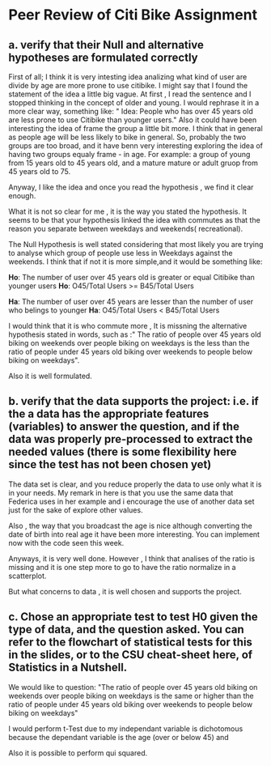 
# Peer Review of Citi Bike Assignment


## a. verify that their Null and alternative hypotheses are formulated correctly

First of all; I think it is very intesting idea analizing what kind of user are divide by age are more prone to use citibike. I might say that I found the statement of the idea a little big vague. At first , I read the sentence and I stopped thinking in the concept of older and young. I would rephrase it in a more clear way, something like: " Idea: People who has over 45 years old are less prone to use Citibike than younger users." Also it could have been interesting the idea of frame the group a little bit more. I think that in general as people age will be less likely to bike in general. So, probably the two groups are too broad, and it have benn very interesting exploring the idea of having two groups equaly frame - in age. For example: a group of young from 15 years old to 45 years old, and a mature mature or adult gruop from 45 years old to 75.

Anyway, I like the idea and once you read the hypothesis , we find it clear enough.

What it is not so clear for me , it is the way you stated the hypothesis. It seems to be that your hypothesis linked the idea with commutes as that the reason you separate between weekdays and weekends( recreational).

The Null Hypothesis is well stated considering that most likely you are trying to analyse which group of people use less in Weekdays against the weekends. I think that if not it is more simple,and it would be something like:

**Ho**: The number of user over 45 years old is greater or equal Citibike than younger users
**Ho**: O45/Total Users >= B45/Total Users 

**Ha**: The number of user over 45 years are lesser than the number of user who belings to younger
**Ha**: O45/Total Users < B45/Total Users 

I would think that it is who commute more , It is missning the alternative hypothesis stated in words, such as :" The ratio of people over 45 years old biking on weekends over people biking on weekdays is the less than the ratio of people under 45 years old biking over weekends to people below biking on weekdays".

Also it is well formulated.

## b. verify that the data supports the project: i.e. if the a data has the appropriate features (variables) to answer the question, and if the data was properly pre-processed to extract the needed values (there is some flexibility here since the test has not been chosen yet)

The data set is clear, and you reduce properly the data to use only what it is in your needs. My remark in here is that you use the same data that Federica uses in her example and i encourage the use of another data set just for the sake of explore other values.

Also , the way that you broadcast the age is nice although converting the date of birth into real age it have been more interesting. You can implement now with the code seen this week.

Anyways, it is very well done. However , I think that analises of the ratio is missing and it is one step more to go to have the ratio normalize in a scatterplot.

But what concerns to data , it is well chosen and supports the project.

## c. Chose an appropriate test to test H0 given the type of data, and the question asked. You can refer to the flowchart of statistical tests for this in the slides, or to the CSU cheat-sheet here, of Statistics in a Nutshell.

We would like to question: "The ratio of people over 45 years old biking on weekends over people biking on weekdays is the same or higher than the ratio of people under 45 years old biking over weekends to people below biking on weekdays"

I would perform t-Test due to my independant variable is dichotomous because the dependant variable is the age (over or below 45) and 

Also it is possible to perform qui squared.






















